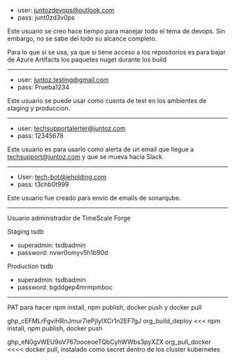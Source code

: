 - user: juntozdevops@outlook.com
- pass: junt0zd3v0ps

Este usuario se creo hace tiempo para manejar todo el tema de devops. Sin embargo, no se sabe del todo su alcance completo.

Para lo que si se usa, ya que si tiene acceso a los repositorios es para bajar de Azure Artifacts los paquetes nuget durante los build

---

- user: juntoz.testing@gmail.com
- pass: Prueba1234

Este usuario se puede usar como cuenta de test en los ambientes de staging y produccion.

---

- user: techsupportalerter@juntoz.com
- pass: 12345678

Este usuario es para usarlo como alerta de un email que llegue a techsupport@juntoz.com y que se mueva hacia Slack.

---

- User: tech-bot@ieholding.com
- pass: t3chb0t999

Este usuario fue creado para envio de emails de sonarqube.

---

Usuario administrador de TimeScale Forge

Staging tsdb
- superadmin: tsdbadmin
- password: nvwr0omyv5h1b90d

Production tsdb
- superadmin: tsdbadmin
- password: bgddgep4mrmpmboc

---

PAT para hacer npm install, npm publish, docker push y docker pull

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 org_build_deploy <<< npm install, npm publish, docker push

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 org_pull_docker <<<< docker pull, instalado como secret dentro de los cluster kubernetes
